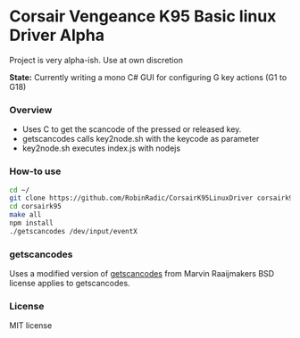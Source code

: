 Corsair Vengeance K95 Basic linux Driver Alpha
==================================================

Project is very alpha-ish. Use at own discretion

**State:** Currently writing a mono C# GUI for configuring G key actions (G1 to G18)

### Overview
- Uses C to get the scancode of the pressed or released key.
- getscancodes calls key2node.sh with the keycode as parameter
- key2node.sh executes index.js with nodejs


### How-to use
```bash
cd ~/
git clone https://github.com/RobinRadic/CorsairK95LinuxDriver corsairk95
cd corsairk95
make all
npm install
./getscancodes /dev/input/eventX
```






### getscancodes
Uses a modified version of [getscancodes](https://github.com/jupiter126/Linux_Custom_Control_Device) from Marvin Raaijmakers
BSD license applies to getscancodes.


### License
MIT license
